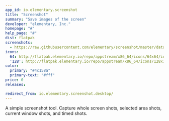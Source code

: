 ```yaml
---
app_id: io.elementary.screenshot
title: "Screenshot"
summary: "Save images of the screen"
developer: "elementary, Inc."
homepage: "#"
help_page: "#"
dist: flatpak
screenshots:
  - https://raw.githubusercontent.com/elementary/screenshot/master/data/screenshot.png
icons:
  64: http://flatpak.elementary.io/repo/appstream/x86_64/icons/64x64/io.elementary.screenshot.png
  '128': http://flatpak.elementary.io/repo/appstream/x86_64/icons/128x128/io.elementary.screenshot.png
color:
  primary: "#4c158a"
  primary-text: "#fff"
price: 0
releases:

redirect_from: io.elementary.screenshot.desktop/
---
```


A simple screenshot tool. Capture whole screen shots, selected area shots, current window shots, and timed shots.